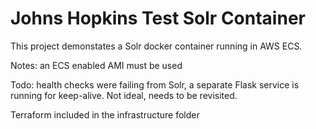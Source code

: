 # Johns Hopkins Test Solr Container

This project demonstates a Solr docker container running in AWS ECS. 

Notes: 
  an ECS enabled AMI must be used
 
Todo:
  health checks were failing from Solr, a separate Flask service is running for keep-alive. Not ideal, needs to be revisited.

Terraform included in the infrastructure folder
